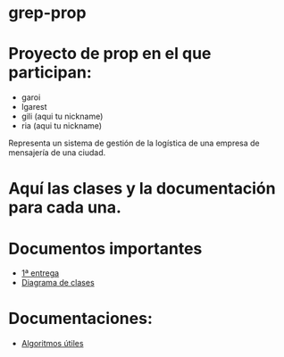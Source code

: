 grep-prop
=========

# Proyecto de prop en el que participan:
- garoi
- lgarest
- gili (aqui tu nickname)
- ria (aqui tu nickname)

Representa un sistema de gestión de la logística de una empresa de mensajería de una ciudad.

# Aquí las clases y la documentación para cada una.


# Documentos importantes
- [1ª entrega](http://goo.gl/WaoTka)
- [Diagrama de clases](http://goo.gl/rdrNXp)

# Documentaciones:
- [Algoritmos útiles](http://goo.gl/4KB0Hk)

